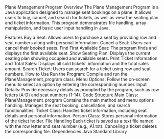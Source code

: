 
Plane Management Program
Overview
The Plane Management Program is a Java application designed to manage seat bookings on a plane. It allows users to buy, cancel, and search for tickets, as well as view the seating plan and ticket information. This program demonstrates file handling, array manipulation, and basic user input handling in Java.

Features
Buy a Seat: Allows users to purchase a seat by providing row and seat numbers along with personal information.
Cancel a Seat: Users can cancel their booked seats.
Find First Available Seat: The program finds and displays the first available seat.
Show Seating Plan: Displays the current seating plan showing occupied and available seats.
Print Ticket Information and Total Sales: Displays all sold tickets' information and the total sales amount.
Search Ticket: Users can search for a ticket using row and seat numbers.
How to Use
Run the Program: Compile and run the PlaneManagement_program class.
Menu Options: Follow the on-screen menu to select an option by entering the corresponding number.
Input Details: Provide necessary details as prompted by the program, such as row letters (A-D) and seat numbers (1-14).
Code Structure
Main Class: PlaneManagement_program
Contains the main method and menu options handling.
Manages the seat booking, cancellation, and search functionalities.
Ticket Class: Handles ticket information, including seat details and personal information.
Person Class: Stores personal information of the ticket holder.
File Handling
Each ticket is saved as a text file named with the row letter and seat number (e.g., A1.txt).
Canceling a ticket deletes the corresponding file.
Dependencies
Java Standard Library
